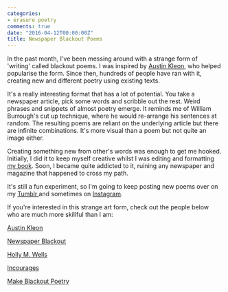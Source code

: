 ```yaml
---
categories:
- erasure poetry
comments: true
date: "2016-04-12T00:00:00Z"
title: Newspaper Blackout Poems
---
```

  
In the past month, I've been messing around with a strange form of 'writing' called blackout poems. I was inspired by <a href="http://austinkleon.com/newspaperblackout/">Austin Kleon</a>, who helped popularise the form. Since then, hundreds of people have ran with it, creating new and different poetry using existing texts.  

It's a really interesting format that has a lot of potential. You take a newspaper article, pick some words and scribble out the rest. Weird phrases and snippets of almost poetry emerge. It reminds me of William Burrough's cut up technique, where he would re-arrange his sentences at random. The resulting poems are reliant on the underlying article but there are infinite combinations. It's more visual than a poem but not quite an image either.  
<!--more-->  

Creating something new from other's words was enough to get me hooked. Initially, I did it to keep myself creative whilst I was editing and formatting <a href="/amberstars/">my book</a>. Soon, I became quite addicted to it, ruining any newspaper and magazine that happened to cross my path.

It's still a fun experiment, so I'm going to keep posting new poems over on my <a href="http://binary-ephemera.tumblr.com/">Tumblr </a>and sometimes on <a href="https://www.instagram.com/davidralphlewis/">Instagram</a>.  

If you're interested in this strange art form, check out the people below who are much more skillful than I am:  

<a href="http://austinkleon.com/">Austin Kleon</a>  

<a href="http://newspaperblackout.com/">Newspaper Blackout</a>  

<a href="http://hollymwells.tumblr.com/">Holly M. Wells</a>  

<a href="http://incourages.tumblr.com/" >Incourages</a>  

<a href="http://makeblackoutpoetry.tumblr.com/">Make Blackout Poetry</a>  
